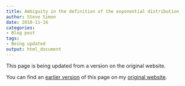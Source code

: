 ```yaml
---
title: Ambiguity in the definition of the exponential distribution
author: Steve Simon
date: 2010-11-16
categories:
- Blog post
tags:
- Being updated
output: html_document
---
```


This page is being updated from a version on the original website.

<!---More--->

You can find an [earlier version][sim1] of this page on my [original website][sim2].

[sim1]: http://www.pmean.com/10/ExponentialAmbiguity.html
[sim2]: http://www.pmean.com/original_site.html
